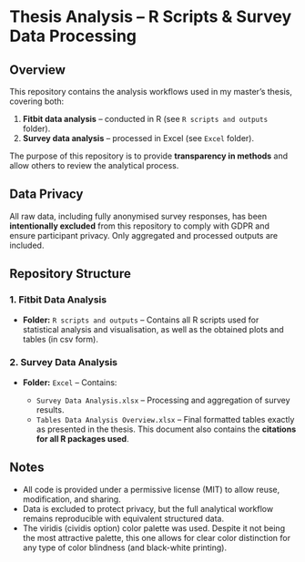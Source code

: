
# Thesis Analysis – R Scripts & Survey Data Processing

## Overview

This repository contains the analysis workflows used in my master’s thesis, covering both:

1. **Fitbit data analysis** – conducted in R (see `R scripts and outputs` folder).
2. **Survey data analysis** – processed in Excel (see `Excel` folder).

The purpose of this repository is to provide **transparency in methods** and allow others to review the analytical process.


## Data Privacy

All raw data, including fully anonymised survey responses, has been **intentionally excluded** from this repository to comply with GDPR and ensure participant privacy. Only aggregated and processed outputs are included.



## Repository Structure

### 1. Fitbit Data Analysis

* **Folder:** `R scripts and outputs` – Contains all R scripts used for statistical analysis and visualisation, as well as the obtained plots and tables (in csv form).

### 2. Survey Data Analysis

* **Folder:** `Excel` – Contains:

  * `Survey Data Analysis.xlsx` – Processing and aggregation of survey results.
  * `Tables Data Analysis Overview.xlsx` – Final formatted tables exactly as presented in the thesis. This document also contains the **citations for all R packages used**.



## Notes

* All code is provided under a permissive license (MIT) to allow reuse, modification, and sharing.
* Data is excluded to protect privacy, but the full analytical workflow remains reproducible with equivalent structured data.
* The viridis (cividis option) color palette was used. Despite it not being the most attractive palette, this one allows for clear color distinction for any type of color blindness (and black-white printing). 

